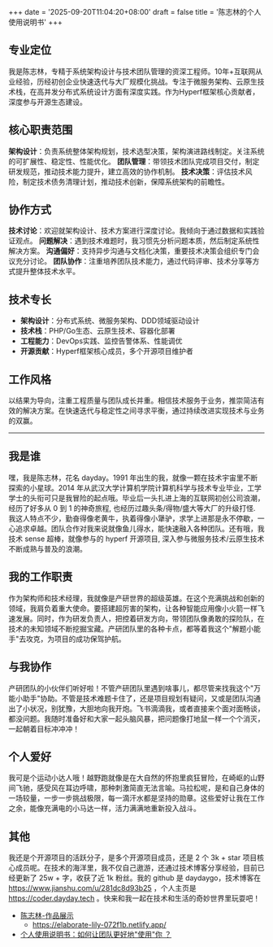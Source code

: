 +++
date = '2025-09-20T11:04:20+08:00'
draft = false
title = '陈志林的个人使用说明书'
+++

## 专业定位

我是陈志林，专精于系统架构设计与技术团队管理的资深工程师。10年+互联网从业经验，历经初创企业快速迭代与大厂规模化挑战。专注于微服务架构、云原生技术栈，在高并发分布式系统设计方面有深度实践。作为Hyperf框架核心贡献者，深度参与开源生态建设。

## 核心职责范围

**架构设计**：负责系统整体架构规划，技术选型决策，架构演进路线制定。关注系统的可扩展性、稳定性、性能优化。
**团队管理**：带领技术团队完成项目交付，制定研发规范，推动技术能力提升，建立高效的协作机制。
**技术决策**：评估技术风险，制定技术债务清理计划，推动技术创新，保障系统架构的前瞻性。

## 协作方式

**技术讨论**：欢迎就架构设计、技术方案进行深度讨论。我倾向于通过数据和实践验证观点。
**问题解决**：遇到技术难题时，我习惯先分析问题本质，然后制定系统性解决方案。
**沟通偏好**：支持异步沟通与文档化决策，重要技术决策会组织专门会议充分讨论。
**团队协作**：注重培养团队技术能力，通过代码评审、技术分享等方式提升整体技术水平。

## 技术专长

- **架构设计**：分布式系统、微服务架构、DDD领域驱动设计
- **技术栈**：PHP/Go生态、云原生技术、容器化部署
- **工程能力**：DevOps实践、监控告警体系、性能调优
- **开源贡献**：Hyperf框架核心成员，多个开源项目维护者

## 工作风格

以结果为导向，注重工程质量与团队成长并重。相信技术服务于业务，推崇简洁有效的解决方案。在快速迭代与稳定性之间寻求平衡，通过持续改进实现技术与业务的双赢。

---

## 我是谁

嘿，我是陈志林，花名 dayday。1991 年出生的我，就像一颗在技术宇宙里不断探索的小星球。2014 年从武汉大学计算机学院计算机科学与技术专业毕业，工学学士的头衔可只是我冒险的起点哦。毕业后一头扎进上海的互联网初创公司浪潮，经历了好多从 0 到 1 的神奇旅程, 也经历过趣头条/得物/盛大等大厂的升级打怪. 我这人特点不少，勤奋得像老黄牛，执着得像小犟驴，求学上进那是永不停歇，一心追求卓越。团队合作对我来说就像鱼儿得水，能快速融入各种团队。还有哦，我技术 sense 超棒，就像参与的 hyperf 开源项目, 深入参与微服务技术/云原生技术不断成熟与普及的浪潮。

## 我的工作职责

作为架构师和技术经理，我就像是产研世界的超级英雄。在这个充满挑战和创新的领域，我肩负着重大使命。要搭建超厉害的架构，让各种智能应用像小火箭一样飞速发展。同时，作为研发负责人，把控着研发方向，带领团队像勇敢的探险队，在技术的未知领域不断挖掘宝藏。产研团队里的各种卡点，都等着我这个"解题小能手"去攻克，为项目的成功保驾护航。 
## 与我协作

产研团队的小伙伴们听好啦！不管产研团队里遇到啥事儿，都尽管来找我这个"万能小助手"协助。不管是技术难题卡住了，还是项目规划有疑问，又或是团队沟通出了小状况，别犹豫，大胆地向我开炮。飞书滴滴我，或者直接来个面对面畅谈，都没问题。我随时准备好和大家一起头脑风暴，把问题像打地鼠一样一个个消灭，一起朝着目标冲冲冲！ 

## 个人爱好

我可是个运动小达人哦！越野跑就像是在大自然的怀抱里疯狂冒险，在崎岖的山野间飞驰，感受风在耳边呼啸，那种刺激简直无法言喻。马拉松呢，是和自己身体的一场较量，一步一步挑战极限，每一滴汗水都是坚持的勋章。这些爱好让我在工作之余，能像充满电的小马达一样，活力满满地重新投入战斗。 

## 其他

我还是个开源项目的活跃分子，是多个开源项目成员，还是 2 个 3k + star 项目核心成员呢。在技术的海洋里，我不仅自己遨游，还通过技术博客分享经验，目前已经更新了 25w + 字，收获了近 1k 粉丝。我的 github 是 daydaygo，技术博客在 https://www.jianshu.com/u/281dc8d93b25 ，个人主页是 https://coder.dayday.tech 。快来和我一起在技术和生活的奇妙世界里玩耍吧！

- [陈志林-作品展示](https://github.com/daydaygo/hugo-blog/blob/main/content/posts/my-cv-works.md)
    - https://elaborate-lily-072f1b.netlify.app/
- [个人使用说明书：如何让团队更好地"使用"你 ？](https://www.feishu.cn/hc/zh-CN/articles/360048137813-%E4%B8%AA%E4%BA%BA%E4%BD%BF%E7%94%A8%E8%AF%B4%E6%98%8E%E4%B9%A6-%E5%A6%82%E4%BD%95%E8%AE%A9%E5%9B%A2%E9%98%9F%E6%9B%B4%E5%A5%BD%E5%9C%B0-%E4%BD%BF%E7%94%A8-%E4%BD%A0)